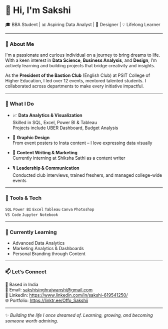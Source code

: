 # 👋 Hi, I'm Sakshi 

🎓 BBA Student | 📊 Aspiring Data Analyst | 🎨 Designer | 💡 Lifelong Learner

---

### 🌟 About Me

I'm a passionate and curious individual on a journey to bring dreams to life. With a keen interest in **Data Science**, **Business Analysis**, and **Design**, I’m actively learning and building projects that bridge creativity and insights.

As the **President of the Bastion Club** (English Club) at PSIT College of Higher Education, I led over 12 events, mentored talented students. I collaborated across departments to make every initiative impactful.

---

### 💼 What I Do

- 📈 **Data Analytics & Visualization**  
  Skilled in  SQL, Excel, Power BI & Tableau  
  Projects include UBER Dashboard, Budget Analysis

- 🎨 **Graphic Design**  
  From event posters to Insta content – I love expressing data visually

- 📝 **Content Writing & Marketing**  
  Currently interning at Shiksha Sathi as a content writer

- 🎙️ **Leadership & Communication**  
  Conducted club interviews, trained freshers, and managed college-wide events

---

### 🧰 Tools & Tech

 `SQL` `Power BI` `Excel` `Tableau` `Canva` `Photoshop`  
`VS Code` `Jupyter Notebook` 

---

### 🌱 Currently Learning

- Advanced Data Analytics  
- Marketing Analytics & Dashboards  
- Personal Branding through Content

---

### 📫 Let’s Connect

📍 Based in India  
💌 Email: sakshisinghrajwanshi@gmail.com  
🔗 LinkedIn: https://www.linkedin.com/in/sakshi-619541250/  
🌐 Portfolio: https://linktr.ee/Offo_Sakshii

---

✨ *Building the life I once dreamed of. Learning, growing, and becoming someone worth admiring.*  
